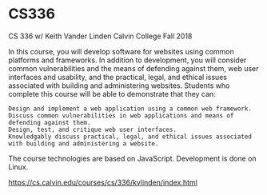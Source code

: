 # CS336
CS 336 w/ Keith Vander Linden Calvin College Fall 2018


 In this course, you will develop software for websites using common platforms and frameworks. In addition to development, you will consider common vulnerabilities and the means of defending against them, web user interfaces and usability, and the practical, legal, and ethical issues associated with building and administering websites. Students who complete this course will be able to demonstrate that they can:

    Design and implement a web application using a common web framework.
    Discuss common vulnerabilities in web applications and means of defending against them.
    Design, test, and critique web user interfaces.
    Knowledgably discuss practical, legal, and ethical issues associated with building and administering a website.

The course technologies are based on JavaScript. Development is done on Linux.

https://cs.calvin.edu/courses/cs/336/kvlinden/index.html
